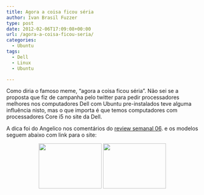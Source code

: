```yaml
---
title: Agora a coisa ficou séria
author: Ivan Brasil Fuzzer
type: post
date: 2012-02-06T17:09:08+00:00
url: /agora-a-coisa-ficou-seria/
categories:
  - Ubuntu
tags:
  - Dell
  - Linux
  - Ubuntu

---
```

Como diria o famoso meme, &#8220;agora a coisa ficou séria&#8221;. Não sei se a proposta que fiz de campanha pelo twitter para pedir processadores melhores nos computadores Dell com Ubuntu pre-instalados teve alguma influência nisto, mas o que importa é que temos computadores com processadores Core i5 no site da Dell.

A dica foi do Angelico nos comentários do [review semanal 06][1]. e os modelos seguem abaixo com link para o site:

<p style="text-align: center;">
  <a href="http://el2.me/9QBt"><img class="alignnone size-full wp-image-3220" title="vostro_3450_i5-tela" src="http://www.ubuntero.com.br/wp-content/uploads/2012/02/vostro_3450_i5-tela.png" alt="" width="165" height="119" /></a> <a href="http://el2.me/9QC8"><img class="alignnone size-full wp-image-3221" title="vostro_3550_i5-tela" src="http://www.ubuntero.com.br/wp-content/uploads/2012/02/vostro_3550_i5-tela.png" alt="" width="165" height="119" /></a>
</p>

 [1]: http://www.ubuntero.com.br/2012/02/review-semanal-06/